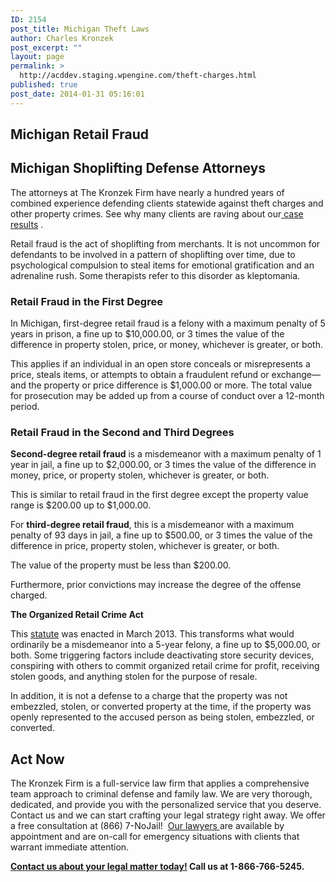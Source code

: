 ```yaml
---
ID: 2154
post_title: Michigan Theft Laws
author: Charles Kronzek
post_excerpt: ""
layout: page
permalink: >
  http://acddev.staging.wpengine.com/theft-charges.html
published: true
post_date: 2014-01-31 05:16:01
---
```

<h2><strong>Michigan Retail Fraud </strong></h2>
<h2><strong>Michigan Shoplifting Defense Attorneys</strong></h2>
The attorneys at The Kronzek Firm have nearly a hundred years of combined experience defending clients statewide against theft charges and other property crimes. See why many clients are raving about our<a title="Michigan Criminal Lawyer Proven Results" href="http://acddev.staging.wpengine.com/proven-results.html" target="_blank" rel="noopener"> case results</a> .

Retail fraud is the act of shoplifting from merchants. It is not uncommon for defendants to be involved in a pattern of shoplifting over time, due to psychological compulsion to steal items for emotional gratification and an adrenaline rush. Some therapists refer to this disorder as kleptomania.
<h3><strong>Retail Fraud in the First Degree</strong></h3>
In Michigan, first-degree retail fraud is a felony with a maximum penalty of 5 years in prison, a fine up to $10,000.00, or 3 times the value of the difference in property stolen, price, or money, whichever is greater, or both.

This applies if an individual in an open store conceals or misrepresents a price, steals items, or attempts to obtain a fraudulent refund or exchange—and the property or price difference is $1,000.00 or more. The total value for prosecution may be added up from a course of conduct over a 12-month period.
<h3><strong>Retail Fraud in the Second and Third Degrees</strong></h3>
<strong>Second-degree retail fraud</strong> is a misdemeanor with a maximum penalty of 1 year in jail, a fine up to $2,000.00, or 3 times the value of the difference in money, price, or property stolen, whichever is greater, or both.

This is similar to retail fraud in the first degree except the property value range is $200.00 up to $1,000.00.

For <strong>third-degree retail fraud</strong>, this is a misdemeanor with a maximum penalty of 93 days in jail, a fine up to $500.00, or 3 times the value of the difference in price, property stolen, whichever is greater, or both.

The value of the property must be less than $200.00.

Furthermore, prior convictions may increase the degree of the offense charged.

<strong>The Organized Retail Crime Act</strong>

This <a href="https://www.legislature.mi.gov/(S(230fs2z4v43lfo550evse055))/mileg.aspx?page=GetMCLDocument&amp;objectname=mcl-752-1084" target="_blank" rel="noopener">statute</a> was enacted in March 2013. This transforms what would ordinarily be a misdemeanor into a 5-year felony, a fine up to $5,000.00, or both. Some triggering factors include deactivating store security devices, conspiring with others to commit organized retail crime for profit, receiving stolen goods, and anything stolen for the purpose of resale.

In addition, it is not a defense to a charge that the property was not embezzled, stolen, or converted property at the time, if the property was openly represented to the accused person as being stolen, embezzled, or converted.
<h2><strong>Act Now</strong></h2>
The Kronzek Firm is a full-service law firm that applies a comprehensive team approach to criminal defense and family law. We are very thorough, dedicated, and provide you with the personalized service that you deserve. Contact us and we can start crafting your legal strategy right away. We offer a free consultation at (866) 7-NoJail!  <a href="http://acddev.staging.wpengine.com/trial-attorneys.html" target="_blank" rel="noopener">Our lawyers </a>are available by appointment and are on-call for emergency situations with clients that warrant immediate attention.

<a href="http://acddev.staging.wpengine.com/contact-us.html"><b>Contact us about your legal matter today!</b></a><b> Call us at <b>1-866-766-5245</b>.</b>

&nbsp;

&nbsp;